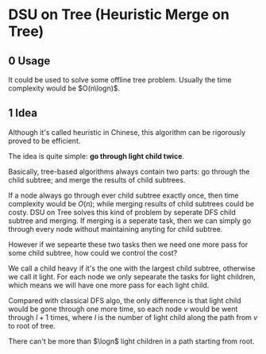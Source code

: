 # DSU on Tree (Heuristic Merge on Tree)

## 0 Usage

It could be used to solve some offline tree problem. Usually the time complexity would be $O(n\logn)$.

## 1 Idea

Although it's called heuristic in Chinese, this algorithm can be rigorously proved to be efficient.

The idea is quite simple: **go through light child twice**. 

Basically, tree-based algorithms always contain two parts: go through the child subtree; and merge the results of child subtrees.

If a node always go through ever child subtree exactly once, then time complexity would be $O(n)$; while merging results of child subtrees could be costy. DSU on Tree solves this kind of problem by seperate DFS child subtree and merging. If merging is a seperate task, then we can simply go through every node without maintaining anyting for child subtree.

However if we sepearte these two tasks then we need one more pass for some child subtree, how could we control the cost? 

We call a child heavy if it's the one with the largest child subtree, otherwise we call it light. For each node we only sepearate the tasks for light children, which means we will have one more pass for each light child. 

Compared with classical DFS algo, the only difference is that light child would be gone through one more time, so each node $v$ would be went through $l + 1$ times, where $l$ is the number of light child along the path from $v$ to root of tree.

There can't be more than $\logn$ light children in a path starting from root.